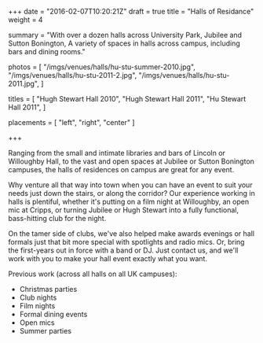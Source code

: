 +++
date = "2016-02-07T10:20:21Z"
draft = true
title = "Halls of Residance"
weight = 4

summary = "With over a dozen halls across University Park, Jubilee and Sutton Bonington, A variety of spaces in halls across campus, including bars and dining rooms."

photos = [
  "/imgs/venues/halls/hu-stu-summer-2010.jpg",
  "/imgs/venues/halls/hu-stu-2011-2.jpg",
  "/imgs/venues/halls/hu-stu-2011.jpg",
]

titles = [
  "Hugh Stewart Hall 2010",
  "Hugh Stewart Hall 2011",
  "Hu Stewart Hall 2011",
]

placements = [
  "left",
  "right",
  "center"
]

+++

Ranging from the small and intimate libraries and bars of Lincoln or Willoughby Hall, to the vast and open spaces at Jubilee or Sutton Bonington campuses, the halls of residences on campus are great for any event.

Why venture all that way into town when you can have an event to suit your needs just down the stairs, or along the corridor? Our experience working in halls is plentiful, whether it's putting on a film night at Willoughby, an open mic at Cripps, or turning Jubilee or Hugh Stewart into a fully functional, bass-hitting club for the night.

On the tamer side of clubs, we've also helped make awards evenings or hall formals just that bit more special with spotlights and radio mics. Or, bring the first-years out in force with a band or DJ. Just contact us, and we'll work with you to make your hall event exactly what you want.

Previous work (across all halls on all UK campuses):

- Christmas parties
- Club nights
- Film nights
- Formal dining events
- Open mics
- Summer parties
